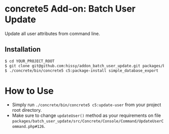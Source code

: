 # concrete5 Add-on: Batch User Update

Update all user attributes from command line.

## Installation

```bash
$ cd YOUR_PROJECT_ROOT
$ git clone git@github.com:hissy/addon_batch_user_update.git packages/batch_user_update
$ ./concrete/bin/concrete5 c5:package-install simple_database_export
```

# How to Use

- Simply run `./concrete/bin/concrete5 c5:update-user` from your project root directory.
- Make sure to change `updateUser()` method as your requirements on file `packages/batch_user_update/src/Concrete/Console/Command/UpdateUserCommand.php#126`.